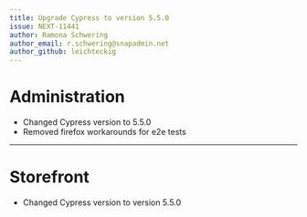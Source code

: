 ```yaml
---
title: Upgrade Cypress to version 5.5.0
issue: NEXT-11441
author: Ramona Schwering
author_email: r.schwering@snapadmin.net 
author_github: leichteckig
---
```

# Administration
* Changed Cypress version to 5.5.0
* Removed firefox workarounds for e2e tests 
___
# Storefront
* Changed Cypress version to version 5.5.0

